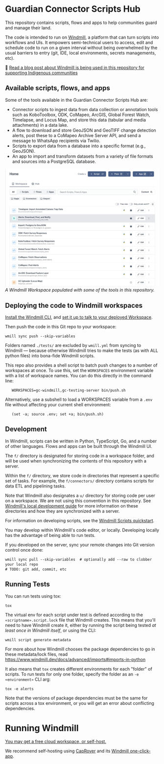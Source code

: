 # Guardian Connector Scripts Hub

This repository contains scripts, flows and apps to help communities guard and manage their land.

The code is intended to run on [Windmill](https://www.windmill.dev/), a platform that
can turn scripts into workflows and UIs.  It empowers semi-technical users to access, edit and schedule code 
to run on a given interval without being overwhelmed by the usual barriers to entry (git, IDE, local environments,
secrets managements, etc).

🌱 [Read a blog post about Windmill is being used in this repository for supporting Indigenous communities](https://www.windmill.dev/blog/conservation-metrics-case-study)


## Available scripts, flows, and apps

Some of the tools available in the Guardian Connector Scripts Hub are:

* Connector scripts to ingest data from data collection or annotation tools such as KoboToolbox, ODK, CoMapeo, ArcGIS, Global Forest Watch, Timelapse, and Locus Map, 
  and store this data (tabular and media attachments) in a data lake. 
* A flow to download and store GeoJSON and GeoTIFF change detection alerts, post these to a CoMapeo Archive Server 
  API, and send a message to WhatsApp recipients via Twilio.
* Scripts to export data from a database into a specific format (e.g., GeoJSON).
* An app to import and transform datasets from a variety of file formats and sources into a PostgreSQL database.

![Available scripts, flows, and apps in gc-scripts-hub](gc-scripts-hub.jpg)
_A Windmill Workspace populated with some of the tools in this repository._

## Deploying the code to Windmill workspaces

[Install the Windmill CLI](https://www.windmill.dev/docs/advanced/cli), and
[set it up to talk to your deployed Workspace](https://www.windmill.dev/docs/advanced/cli/workspace-management).

Then push the code in this Git repo to your workspace:

    wmill sync push --skip-variables

Folders named `./tests/` are excluded by `wmill.yml` from syncing to Windmill —
because otherwise Windmill tries to make the tests (as with ALL python files) into bona-fide Windmill scripts.

This repo also provides a shell script to batch push changes to a number of workspaces at once. To use this, set the `WORKSPACES` environment variable with a list of workspace names. You can do this directly in the command line:

       WORKSPACES=gc-windmill,gc-testing-server bin/push.sh

   Alternatively, use a subshell to load a WORKSPACES variable from a `.env` file without affecting your current shell environment:

       (set -a; source .env; set +a; bin/push.sh)

## Development

In Windmill, scripts can be written in Python, TypeScript, Go, and a number of other languages. Flows and apps can 
be built through the Windmill UI.

The `f/` directory is designated for storing code in a workspace folder, and will be used when synchronizing the contents 
of this repository with a server.

Within the `f/` directory, we store code in directories that represent a specific set of tasks. For example, the 
`f/connectors/` directory contains scripts for data ETL and pipelining tasks.

Note that Windmill also designates a `u/` directory for storing code per user on a workspace. We are not using this 
convention in this repository. See [Windmill's local development guide](https://www.windmill.dev/docs/advanced/local_development) 
for more information on these directories and how they are synchronized with a server.

For information on developing scripts, see the [Windmill Scripts quickstart](https://www.windmill.dev/docs/getting_started/scripts_quickstart).

You may develop within Windmill's code editor, or locally.  Developing locally has the advantage
of being able to run tests.

If you developed on the server, sync your remote changes into Git version control once done:

    wmill sync pull --skip-variables  # optionally add --raw to clobber your local repo
    # TODO: git add, commit, etc


## Running Tests

You can run tests using tox:

    tox

The virtual env for each script under test is defined according to the
`«scriptname».script.lock` file that Windmill creates.  This means that you'll need to have
Windmill create it, either by running the script being tested _at least once in Windmill itself_, or using the CLI:

    wmill script generate-metadata

For more about how Windmill chooses the package dependencies to go in these
metadata/lock files, read https://www.windmill.dev/docs/advanced/imports#imports-in-python

It also means that `tox` creates different environments for each "folder" of scripts.
To run tests for only one folder, specify the folder as an `-e «environment»` CLI arg:

    tox -e alerts

Note that the versions of package dependencies must be the same for scripts across a tox environment,
or you will get an error about conflicting dependencies.

# Running Windmill

[You may get a free cloud workspace, or self-host.](https://www.windmill.dev/docs/getting_started/how_to_use_windmill)

We recommend self-hosting using [CapRover](https://caprover.com/) and its
[Windmill one-click-app](https://github.com/caprover/one-click-apps/blob/master/public/v4/apps/windmill.yml).
